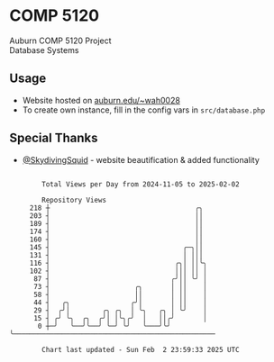 # COMP 5120
Auburn COMP 5120 Project  
Database Systems

## Usage
- Website hosted on [auburn.edu/~wah0028](https://webhome.auburn.edu/~wah0028/)
- To create own instance, fill in the config vars in `src/database.php`

## Special Thanks
- [@SkydivingSquid](https://github.com/SkydivingSquid) - website beautification & added functionality

```

        Total Views per Day from 2024-11-05 to 2025-02-02

        Repository Views
     218 ┼                                    ╭╮
     203 ┤                                    ││
     189 ┤                                    ││
     174 ┤                                    ││
     160 ┤                                    ││
     145 ┤                                 ╭─╮││
     131 ┤                                 │ │││
     116 ┤                               ╭╮│ ││╰╮
     102 ┤                               │││ ││ │
      87 ┤                              ╭╯││ ╰╯ │
      73 ┤                     ╭╮       │ ││    │
      58 ┤                     ││       │ ││    │
      44 ┤   ╭╮               ╭╯│       │ ││    │
      29 ┤  ╭╯│        ╭╮ ╭╮  │ ╰╮   ╭╮ │ ╰╯    │
      15 ┤ ╭╯ ╰╮  ╭╮  ╭╯│ │╰╮╭╯  │   ││╭╯       │
       0 ┼─╯   ╰──╯╰──╯ ╰─╯ ╰╯   ╰───╯╰╯        ╰──────────────────────────────────────────────────

        Chart last updated - Sun Feb  2 23:59:33 2025 UTC
        
```
